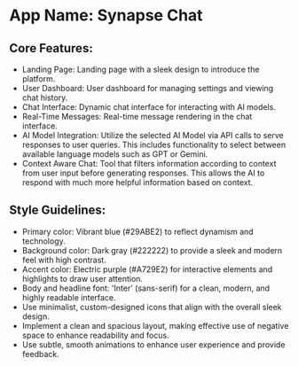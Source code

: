# **App Name**: Synapse Chat

## Core Features:

- Landing Page: Landing page with a sleek design to introduce the platform.
- User Dashboard: User dashboard for managing settings and viewing chat history.
- Chat Interface: Dynamic chat interface for interacting with AI models.
- Real-Time Messages: Real-time message rendering in the chat interface.
- AI Model Integration: Utilize the selected AI Model via API calls to serve responses to user queries. This includes functionality to select between available language models such as GPT or Gemini.
- Context Aware Chat: Tool that filters information according to context from user input before generating responses. This allows the AI to respond with much more helpful information based on context.

## Style Guidelines:

- Primary color: Vibrant blue (#29ABE2) to reflect dynamism and technology.
- Background color: Dark gray (#222222) to provide a sleek and modern feel with high contrast.
- Accent color: Electric purple (#A729E2) for interactive elements and highlights to draw user attention.
- Body and headline font: 'Inter' (sans-serif) for a clean, modern, and highly readable interface.
- Use minimalist, custom-designed icons that align with the overall sleek design.
- Implement a clean and spacious layout, making effective use of negative space to enhance readability and focus.
- Use subtle, smooth animations to enhance user experience and provide feedback.